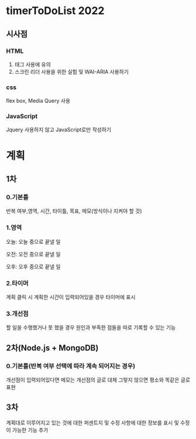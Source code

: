# timerToDoList 2022

## 시사점
### HTML
1. 태그 사용에 유의
2. 스크린 리더 사용을 위한 실험 및 WAI-ARIA 사용하기
### css
flex box, Media Query 사용

### JavaScript
Jquery 사용하지 않고 JavaScript로만 작성하기


# 계획
## 1차
### 0.기본틀
반복 여부,영역, 시간, 타이틀, 목표, 메모(방식이나 지켜야 할 것)

### 1.영역
오늘: 오늘 중으로 끝낼 일



오전: 오전 중으로 끝낼 일 



오후: 오후 중으로 끝낼 일 

### 2.타이머
계획 클릭 시 계획한 시간이 입력되어있을 경우 타이머에 표시

### 3.개선점 
할 일을 수행했거나 못 했을 경우 원인과 부족한 점들을 따로 기록할 수 있는 기능 


## 2차(Node.js + MongoDB)
### 0.기본틀(반복 여부 선택에 따라 계속 되어지는 경우)
개선점이 입력되어있다면 메모는 개선점의 글로 대체 그렇지 않으면 평소와 똑같은 글로 표현

## 3차
계획대로 이루어지고 있는 것에 대한 퍼센트지 및 수정 사항에 대한 정보를 표시 및 수정이 가능한 기능 추가
